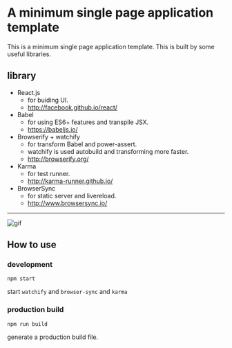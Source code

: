 # A minimum single page application template

This is a minimum single page application template.
This is built by some useful libraries.

## library

* React.js
    * for buiding UI.
    * http://facebook.github.io/react/
* Babel
    * for using ES6+ features and transpile JSX.
    * https://babeljs.io/
* Browserify + watchify
    * for transform Babel and power-assert.
    * watchify is used autobuild and transforming more faster.
    * http://browserify.org/
* Karma
    * for test runner.
    * http://karma-runner.github.io/
* BrowserSync
    * for static server and livereload.
    * http://www.browsersync.io/

-----------

![gif](http://i.gyazo.com/f906464bfb325437c5c905f80a5b976d.gif)

## How to use

### development

```
npm start
```

start `watchify` and `browser-sync` and `karma`

### production build

```
npm run build
```

generate a production build file.

